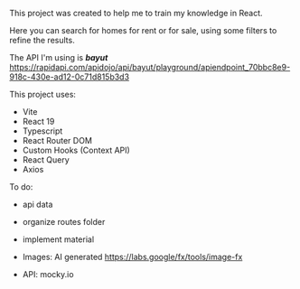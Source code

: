 This project was created to help me to train my knowledge in React.

Here you can search for homes for rent or for sale, using some filters to refine the results.

The API I'm using is ***bayut*** 
https://rapidapi.com/apidojo/api/bayut/playground/apiendpoint_70bbc8e9-918c-430e-ad12-0c71d815b3d3

This project uses:
- Vite
- React 19
- Typescript
- React Router DOM
- Custom Hooks (Context API)
- React Query
- Axios

To do:
- api data
- organize routes folder
- implement material

- Images: AI generated https://labs.google/fx/tools/image-fx
- API: mocky.io